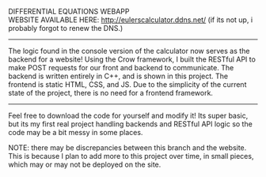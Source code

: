 DIFFERENTIAL EQUATIONS WEBAPP
<br>
WEBSITE AVAILABLE HERE: http://eulerscalculator.ddns.net/
(if its not up, i probably forgot to renew the DNS.)
___________________________________________________________________________________________________________
The logic found in the console version of the calculator now serves as the backend for a website! 
Using the Crow framework, I built the RESTful API to make POST requests for our front and backend to communicate.
The backend is written entirely in C++, and is shown in this project.
The frontend is static HTML, CSS, and JS. Due to the simplicity of the current state of the project, there is no need for a frontend framework.
____________________________________________________________________________________________________________

Feel free to download the code for yourself and modify it! Its super basic, but its my first real project handling backends and RESTful API logic so the code may be a bit messy in some places.

NOTE: there may be discrepancies between this branch and the website. This is because I plan to add more to this project over time, in small pieces, which may or may not be deployed on the site.
